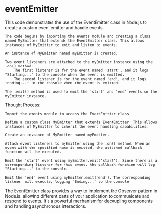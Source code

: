 # eventEmitter
This code demonstrates the use of the EventEmitter class in Node.js to create a custom event emitter and handle events.

    The code begins by importing the events module and creating a class named MyEmitter that extends the EventEmitter class. This allows instances of MyEmitter to emit and listen to events.

    An instance of MyEmitter named myEmitter is created.

    Two event listeners are attached to the myEmitter instance using the .on() method:
        The first listener is for the event named 'start', and it logs "Starting..." to the console when the event is emitted.
        The second listener is for the event named 'end', and it logs "Ending..." to the console when the event is emitted.

    The .emit() method is used to emit the 'start' and 'end' events on the myEmitter instance.

Thought Process:

    Import the events module to access the EventEmitter class.

    Define a custom class MyEmitter that extends EventEmitter. This allows instances of MyEmitter to inherit the event handling capabilities.

    Create an instance of MyEmitter named myEmitter.

    Attach event listeners to myEmitter using the .on() method. When an event with the specified name is emitted, the attached callback function will be executed.

    Emit the 'start' event using myEmitter.emit('start'). Since there is a corresponding listener for this event, the callback function will log "Starting..." to the console.

    Emit the 'end' event using myEmitter.emit('end'). The corresponding listener will execute, logging "Ending..." to the console.

The EventEmitter class provides a way to implement the Observer pattern in Node.js, allowing different parts of your application to communicate and respond to events. It's a powerful mechanism for decoupling components and handling asynchronous interactions.
